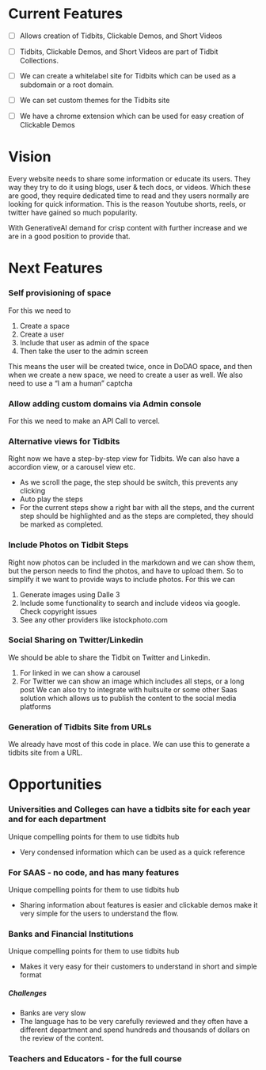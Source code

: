 # Current Features
- [ ] Allows creation of Tidbits, Clickable Demos, and Short Videos
- [ ] Tidbits, Clickable Demos, and Short Videos are part of Tidbit Collections.
- [ ] We can create a whitelabel site for Tidbits which can be used as a subdomain or a root domain.
- [ ] We can set custom themes for the Tidbits site
- [ ] We have a chrome extension which can be used for easy creation of Clickable Demos


# Vision

Every website needs to share some information or educate its users. They way they try to do it using blogs, user & 
tech docs, or videos. Which these are good, they require dedicated time to read and they users normally are looking for 
quick information. This is the reason Youtube shorts, reels, or twitter have gained so much popularity.

With GenerativeAI demand for crisp content with further increase and we are in a good position to provide that.


# Next Features

### Self provisioning of space
For this we need to
1. Create a space
2. Create a user
3. Include that user as admin of the space
4. Then take the user to the admin screen

This means the user will be created twice, once in DoDAO space, and then when we create a new space, we need to create 
a user as well. We also need to use a “I am a human” captcha

### Allow adding custom domains via Admin console
For this we need to make an API Call to vercel.

### Alternative views for Tidbits
Right now we have a step-by-step view for Tidbits. We can also have a accordion view, or a carousel view etc.
- As we scroll the page, the step should be switch, this prevents any clicking
- Auto play the steps
- For the current steps show a right bar with all the steps, and the current step should be highlighted and 
as the steps are completed, they should be marked as completed.

### Include Photos on Tidbit Steps

Right now photos can be included in the markdown and we can show them, but the person needs to find the photos, and 
have to upload them. So to simplify it we want to provide ways to include photos. For this we can

1. Generate images using Dalle 3
2. Include some functionality to search and include videos via google. Check copyright issues
3. See any other providers like istockphoto.com


### Social Sharing on Twitter/Linkedin
We should be able to share the Tidbit on Twitter and Linkedin.
1. For linked in we can show a carousel
2. For Twitter we can show an image which includes all steps, or a long post
We can also try to integrate with huitsuite or some other Saas solution which allows us to publish the content to the 
social media platforms

### Generation of Tidbits Site from URLs
We already have most of this code in place. We can use this to generate a tidbits site from a URL.


# Opportunities

### Universities and Colleges can have a tidbits site for each year and for each department
Unique compelling points for them to use tidbits hub
- Very condensed information which can be used as a quick reference

### For SAAS - no code, and has many features 
Unique compelling points for them to use tidbits hub
- Sharing information about features is easier and clickable demos make it very simple for the users to understand the flow.

### Banks and Financial Institutions
Unique compelling points for them to use tidbits hub
- Makes it very easy for their customers to understand in short and simple format

##### Challenges
- Banks are very slow
- The language has to be very carefully reviewed and they often have a different department and spend hundreds and 
thousands of dollars on the review of the content.

### Teachers and Educators - for the full course
